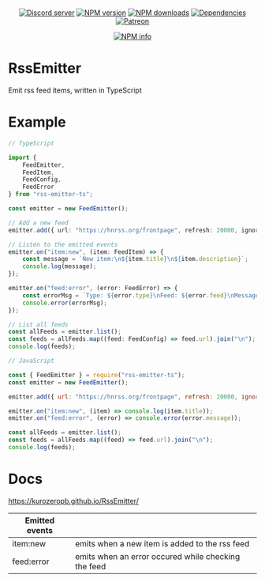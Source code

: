 <div align="center">
  <br />
  <p>
    <a href="https://discord.gg/p895czC"><img src="https://discordapp.com/api/guilds/240059867744698368/embed.png" alt="Discord server" /></a>
    <a href="https://www.npmjs.com/package/rss-emitter-ts"><img src="https://img.shields.io/npm/v/rss-emitter-ts.svg?maxAge=3600" alt="NPM version" /></a>
    <a href="https://www.npmjs.com/package/rss-emitter-ts"><img src="https://img.shields.io/npm/dt/rss-emitter-ts.svg?maxAge=3600" alt="NPM downloads" /></a>
    <a href="https://david-dm.org/KurozeroPB/rssemitter"><img src="https://img.shields.io/david/kurozeropb/rssemitter.svg?maxAge=3600" alt="Dependencies" /></a>
    <a href="https://www.patreon.com/Kurozero"><img src="https://img.shields.io/badge/donate-patreon-F96854.svg" alt="Patreon" /></a>
  </p>
  <p>
    <a href="https://nodei.co/npm/rss-emitter-ts/"><img src="https://nodei.co/npm/rss-emitter-ts.png?downloads=true&stars=true" alt="NPM info" /></a>
  </p>
</div>

# RssEmitter
Emit rss feed items, written in TypeScript

# Example
```ts
// TypeScript

import {
    FeedEmitter,
    FeedItem,
    FeedConfig,
    FeedError
} from "rss-emitter-ts";

const emitter = new FeedEmitter();

// Add a new feed
emitter.add({ url: "https://hnrss.org/frontpage", refresh: 20000, ignoreFirst: true });

// Listen to the emitted events
emitter.on("item:new", (item: FeedItem) => {
    const message = `New item:\n${item.title}\n${item.description}`;
    console.log(message);
});

emitter.on("feed:error", (error: FeedError) => {
    const errorMsg = `Type: ${error.type}\nFeed: ${error.feed}\nMessage: ${error.message}`;
    console.error(errorMsg);
});

// List all feeds
const allFeeds = emitter.list();
const feeds = allFeeds.map((feed: FeedConfig) => feed.url).join("\n");
console.log(feeds);
```

```js
// JavaScript

const { FeedEmitter } = require("rss-emitter-ts");
const emitter = new FeedEmitter();

emitter.add({ url: "https://hnrss.org/frontpage", refresh: 20000, ignoreFirst: true });

emitter.on("item:new", (item) => console.log(item.title));
emitter.on("feed:error", (error) => console.error(error.message));

const allFeeds = emitter.list();
const feeds = allFeeds.map((feed) => feed.url).join("\n");
console.log(feeds);
```

# Docs
https://kurozeropb.github.io/RssEmitter/

| Emitted events |                                                     |
|----------------|-----------------------------------------------------|
| item:new       | emits when a new item is added to the rss feed      |
| feed:error     | emits when an error occured while checking the feed |
